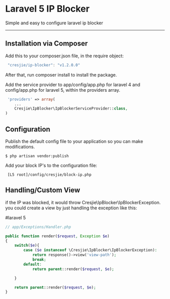 Laravel 5 IP Blocker
===================

Simple and easy to configure laravel ip blocker

----------


Installation via Composer
-------------

Add this to your composer.json file, in the require object:

```javascript
 "cresjie/ip-blocker": "v1.2.0.0"
```
After that, run composer install to install the package.

Add the service provider to app/config/app.php for laravel 4 and config/app.php for laravel 5, within the providers array.
```php
 'providers' => array(
	...
	Cresjie\IpBlocker\IpBlockerServiceProvider::class,
)
```
Configuration
-------------
Publish the default config file to your application so you can make modifications.

```
$ php artisan vendor:publish
```
Add your block IP's to the configuration file:

```
 [L5 root]/config/cresjie/block-ip.php
```

Handling/Custom View
-------------

if the IP was blocked, it would throw Cresjie\IpBlocker\IpBlockerException.
you could create a view by just handling the exception like this:


#laravel 5

```php
// app/Exceptions/Handler.php

public function render($request, Exception $e)
{
	switch($e){
		case ($e instanceof \Cresjie\IpBlocker\IpBlockerException):
			return response()->view('view-path');
			break;
		default:
			return parent::render($request, $e);

	}

    return parent::render($request, $e);
}

```
